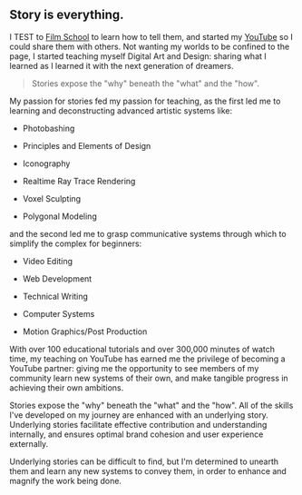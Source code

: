 ## Story is everything.  

  

I TEST to [Film School](https://www.biola.edu/film) to learn how to tell them, and started my [YouTube](https://www.youtube.com/embodiedjosh) so I could share them with others. Not wanting my worlds to be confined to the page, I started teaching myself Digital Art and Design: sharing what I learned as I learned it with the next generation of dreamers.   

  

>Stories expose the "why" beneath the "what" and the "how".  

  

My passion for stories fed my passion for teaching, as the first led me to learning and deconstructing advanced artistic systems like: 

* Photobashing 

* Principles and Elements of Design

* Iconography 

* Realtime Ray Trace Rendering  

* Voxel Sculpting  

* Polygonal Modeling 

  

and the second led me to grasp communicative systems through which to simplify the complex for beginners:  

* Video Editing 

* Web Development 

* Technical Writing 

* Computer Systems 

* Motion Graphics/Post Production  

  

With over 100 educational tutorials and over 300,000 minutes of watch time, my teaching on YouTube has earned me the privilege of becoming a YouTube partner: giving me the opportunity to see members of my community learn new systems of their own, and make tangible progress in achieving their own ambitions.  

  

Stories expose the "why" beneath the "what" and the "how". All of the skills I've developed on my journey are enhanced with an underlying story. Underlying stories facilitate effective contribution and understanding internally, and ensures optimal brand cohesion and user experience externally.  

  

Underlying stories can be difficult to find, but I'm determined to unearth them and learn any new systems to convey them, in order to enhance and magnify the work being done. 
